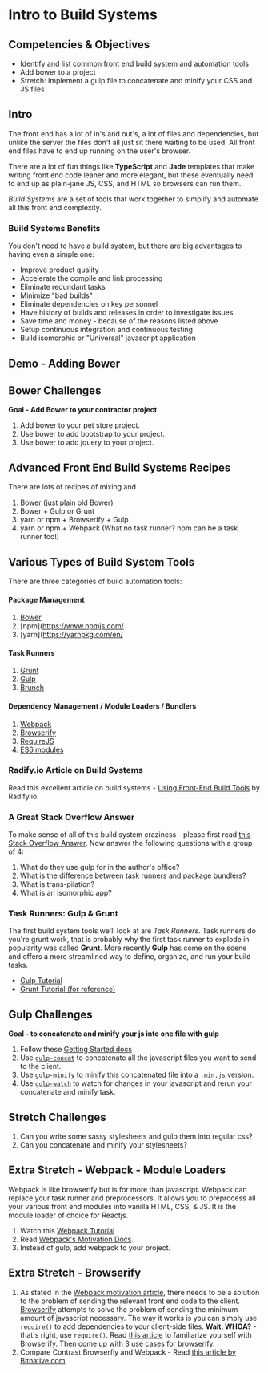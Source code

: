 # Intro to Build Systems

## Competencies & Objectives

  * Identify and list common front end build system and automation tools
  * Add bower to a project
  * Stretch: Implement a gulp file to concatenate and minify your CSS and JS files

## Intro

The front end has a lot of in's and out's, a lot of files and dependencies, but unlike the server the files don't all just sit there waiting to be used. All front end files have to end up running on the user's browser.

There are a lot of fun things like **TypeScript** and **Jade** templates that make writing front end code leaner and more elegant, but these eventually need to end up as plain-jane JS, CSS, and HTML so browsers can run them.

*Build Systems* are a set of tools that work together to simplify and automate all this front end complexity.

### Build Systems Benefits

You don't need to have a build system, but there are big advantages to having even a simple one:

  * Improve product quality
  * Accelerate the compile and link processing
  * Eliminate redundant tasks
  * Minimize "bad builds"
  * Eliminate dependencies on key personnel
  * Have history of builds and releases in order to investigate issues
  * Save time and money - because of the reasons listed above
  * Setup continuous integration and continuous testing
  * Build isomorphic or "Universal" javascript application

## Demo - Adding Bower

## Bower Challenges

**Goal - Add Bower to your contractor project**

1. Add bower to your pet store project.
1. Use bower to add bootstrap to your project.
1. Use bower to add jquery to your project.

## Advanced Front End Build Systems Recipes

There are lots of recipes of mixing and 

1. Bower (just plain old Bower)
1. Bower + Gulp or Grunt
1. yarn or npm + Browserify + Gulp
1. yarn or npm + Webpack (What no task runner? npm can be a task runner too!)

## Various Types of Build System Tools

There are three categories of build automation tools:

#### Package Management
1. [Bower](https://bower.io/)
1. [npm](https://www.npmjs.com/
1. [yarn](https://yarnpkg.com/en/

#### Task Runners
1. [Grunt](https://gruntjs.com/)
1. [Gulp](https://gulpjs.com/)
1. [Brunch](http://brunch.io/)

#### Dependency Management / Module Loaders / Bundlers
1. [Webpack](https://webpack.js.org/)
1. [Browserify](http://browserify.org/)
1. [RequireJS](http://requirejs.org/)
1. [ES6 modules](http://2ality.com/2014/09/es6-modules-final.html)

### Radify.io Article on Build Systems

Read this excellent article on build systems - [Using Front-End Build Tools](http://radify.io/blog/using-build-tools/) by Radify.io.

### A Great Stack Overflow Answer

To make sense of all of this build system craziness - please first read [this Stack Overflow Answer](http://stackoverflow.com/questions/33561272/task-runners-gulp-grunt-etc-and-bundlers-webpack-browserify-why-use-toge). Now answer the following questions with a group of 4:

1. What do they use gulp for in the author's office?
1. What is the difference between task runners and package bundlers?
1. What is trans-pilation?
1. What is an isomorphic app?

### Task Runners: Gulp & Grunt

The first build system tools we'll look at are *Task Runners*. Task runners do you're grunt work, that is probably why the first task runner to explode in popularity was called **Grunt**. More recently **Gulp** has come on the scene and offers a more streamlined way to define, organize, and run your build tasks.

* [Gulp Tutorial](https://www.youtube.com/watch?v=LmdT2zhFmn4)
* [Grunt Tutorial (for reference)](https://www.youtube.com/watch?v=TMKj0BxzVgw)

## Gulp Challenges

**Goal - to concatenate and minify your js into one file with gulp**

1. Follow these [Getting Started docs](https://github.com/gulpjs/gulp/blob/master/docs/getting-started.md)
1. Use [`gulp-concat`](https://github.com/contra/gulp-concat) to concatenate all the javascript files you want to send to the client.
1. Use [`gulp-minify`](https://www.npmjs.com/package/gulp-minify) to minify this concatenated file into a `.min.js` version.
1. Use [`gulp-watch`](https://www.npmjs.com/package/gulp-watch) to watch for changes in your javascript and rerun your concatenate and minify task.

## Stretch Challenges

1. Can you write some sassy stylesheets and gulp them into regular css?
1. Can you concatenate and minify your stylesheets?

## Extra Stretch - Webpack - Module Loaders

Webpack is like browserify but is for more than javascript. Webpack can replace your task runner and preprocessors. It allows you to preprocess all your various front end modules into vanilla HTML, CSS, & JS. It is the module loader of choice for Reactjs.

1. Watch this [Webpack Tutorial](https://www.youtube.com/watch?v=9kJVYpOqcVU)
1. Read [Webpack's Motivation Docs](http://webpack.github.io/docs/motivation.html). 
1. Instead of gulp, add webpack to your project.

## Extra Stretch - Browserify

1. As stated in the [Webpack motivation article](http://webpack.github.io/docs/motivation.html), there needs to be a solution to the problem of sending the relevant front end code to the client. [Browserify](http://browserify.org/) attempts to solve the problem of sending the minimum amount of javascript necessary. The way it works is you can simply use `require()` to add dependencies to your client-side files. **Wait, WHOA?** - that's right, use `require()`. Read [this article](http://www.jeromesteunou.net/browserify-why-and-how.html) to familiarize yourself with Browserify. Then come up with 3 use cases for browserify.
1. Compare Contrast Browserfiy and Webpack - Read [this article by Bitnative.com](https://medium.com/@housecor/browserify-vs-webpack-b3d7ca08a0a9#.rfiu01zif)
